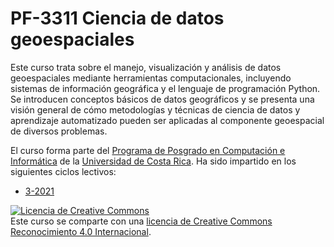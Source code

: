 # PF-3311 Ciencia de datos geoespaciales

Este curso trata sobre el manejo, visualización y análisis de datos geoespaciales mediante herramientas computacionales, incluyendo sistemas de información geográfica y el lenguaje de programación Python. Se introducen conceptos básicos de datos geográficos y se presenta una visión general de cómo metodologías y técnicas de ciencia de datos y aprendizaje automatizado pueden ser aplicadas al componente geoespacial de diversos problemas.

El curso forma parte del [Programa de Posgrado en Computación e Informática](http://www.pci.ucr.ac.cr/) de la [Universidad de Costa Rica](https://www.ucr.ac.cr/). Ha sido impartido en los siguientes ciclos lectivos:

- [3-2021](https://pf3311-cienciadatosgeoespaciales.github.io/2021iii/)

<a rel="license" href="http://creativecommons.org/licenses/by/4.0/"><img alt="Licencia de Creative Commons" style="border-width:0" src="https://i.creativecommons.org/l/by/4.0/88x31.png" /></a><br />Este curso se comparte con una <a rel="license" href="http://creativecommons.org/licenses/by/4.0/">licencia de Creative Commons Reconocimiento 4.0 Internacional</a>.
